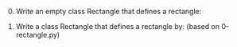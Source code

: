 0. Write an empty class Rectangle that defines a rectangle:

1. Write a class Rectangle that defines a rectangle by: (based on 0-rectangle.py)


